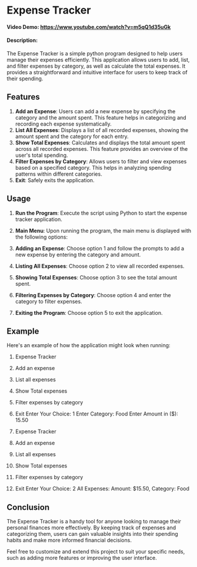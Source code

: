 # Expense Tracker
#### Video Demo: https://www.youtube.com/watch?v=m5qQ1d35uGk
#### Description:

The Expense Tracker is a simple python program designed to help users manage their expenses efficiently. This application allows users to add, list, and filter expenses by category, as well as calculate the total expenses. It provides a straightforward and intuitive interface for users to keep track of their spending.

## Features

1. **Add an Expense**: Users can add a new expense by specifying the category and the amount spent. This feature helps in categorizing and recording each expense systematically.
2. **List All Expenses**: Displays a list of all recorded expenses, showing the amount spent and the category for each entry.
3. **Show Total Expenses**: Calculates and displays the total amount spent across all recorded expenses. This feature provides an overview of the user's total spending.
4. **Filter Expenses by Category**: Allows users to filter and view expenses based on a specified category. This helps in analyzing spending patterns within different categories.
5. **Exit**: Safely exits the application.

## Usage

1. **Run the Program**: Execute the script using Python to start the expense tracker application.

2. **Main Menu**: Upon running the program, the main menu is displayed with the following options:

3. **Adding an Expense**: Choose option 1 and follow the prompts to add a new expense by entering the category and amount.

4. **Listing All Expenses**: Choose option 2 to view all recorded expenses.

5. **Showing Total Expenses**: Choose option 3 to see the total amount spent.

6. **Filtering Expenses by Category**: Choose option 4 and enter the category to filter expenses.

7. **Exiting the Program**: Choose option 5 to exit the application.

## Example

Here's an example of how the application might look when running:

1. Expense Tracker
2. Add an expense
3. List all expenses
4. Show Total expenses
5. Filter expenses by category
6. Exit
Enter Your Choice: 1
Enter Category: Food
Enter Amount in ($): 15.50

1. Expense Tracker
2. Add an expense
3. List all expenses
4. Show Total expenses
5. Filter expenses by category
6. Exit
Enter Your Choice: 2
All Expenses:
Amount: $15.50, Category: Food

## Conclusion

The Expense Tracker is a handy tool for anyone looking to manage their personal finances more effectively. By keeping track of expenses and categorizing them, users can gain valuable insights into their spending habits and make more informed financial decisions.

Feel free to customize and extend this project to suit your specific needs, such as adding more features or improving the user interface.
